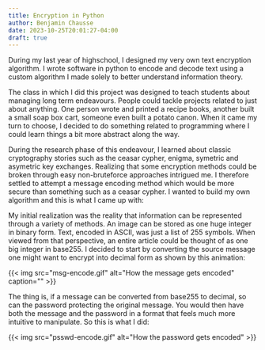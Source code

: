 ```yaml
---
title: Encryption in Python
author: Benjamin Chausse
date: 2023-10-25T20:01:27-04:00
draft: true
---
```


During my last year of highschool, I designed my very own text encryption
algorithm. I wrote software in python to encode and decode text using a
custom algorithm I made solely to better understand information theory.

The class in which I did this project was designed to teach students about
managing long term endeavours. People could tackle projects related to just
about anything. One person wrote and printed a recipe books, another built a
small soap box cart, someone even built a potato canon. When it came my turn to
choose, I decided to do something related to programming where I could learn
things a bit more abstract along the way.

During the research phase of this endeavour, I learned about classic
cryptography stories such as the ceasar cypher, enigma, symetric and asymetric
key exchanges. Realizing that some encryption methods could be broken through
easy non-bruteforce approaches intrigued me. I therefore settled to attempt a
message encoding method which would be more secure than something such as a
ceasar cypher. I wanted to build my own algorithm and this is what I came up
with:

My initial realization was the reality that information can be represented
through a variety of methods. An image can be stored as one huge integer in
binary form. Text, encoded in ASCII, was just a list of 255 symbols. When
viewed from that perspective, an entire article could be thought of as one big
integer in base255. I decided to start by converting the source message one
might want to encrypt into decimal form as shown by this animation:

{{< img src="msg-encode.gif" alt="How the message gets encoded" caption="" >}}

The thing is, if a message can be converted from base255 to decimal, so can
the password protecting the original message. You would then have both the message
and the password in a format that feels much more intuitive to manipulate.
So this is what I did:

{{< img src="psswd-encode.gif" alt="How the password gets encoded" >}}
